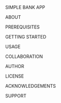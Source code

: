 SIMPLE BANK APP



ABOUT


PREREQUISITES


GETTING STARTED


USAGE


COLLABORATION


AUTHOR


LICENSE


ACKNOWLEDGEMENTS


SUPPORT
